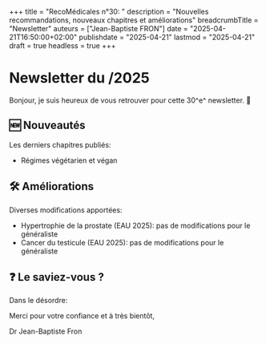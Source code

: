 +++
title = "RecoMédicales n°30: "
description = "Nouvelles recommandations, nouveaux chapitres et améliorations"
breadcrumbTitle = "Newsletter"
auteurs = ["Jean-Baptiste FRON"]
date = "2025-04-21T16:50:00+02:00"
publishdate = "2025-04-21"
lastmod = "2025-04-21"
draft = true
headless = true
+++

# Newsletter du /2025

Bonjour, je suis heureux de vous retrouver pour cette 30^e^ newsletter. 📰



## 🆕 Nouveautés

Les derniers chapitres publiés:

- Régimes végétarien et végan

## 🛠️ Améliorations

Diverses modifications apportées:

- Hypertrophie de la prostate (EAU 2025): pas de modifications pour le généraliste
- Cancer du testicule (EAU 2025): pas de modifications pour le généraliste

## ❓ Le saviez-vous ?

Dans le désordre:



Merci pour votre confiance et à très bientôt,

Dr Jean-Baptiste Fron
